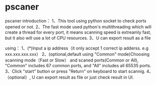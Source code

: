 # pscaner
pscaner introduction：
1、This tool using python socket to check ports opened or not.
2、The fast mode used python's multithreading which will create a thread for every port, it means scanning speed is extreamly fast, but it also will use a lot of CPU resources. 
3、U can export result as a file

using：
1、(*)Input a ip address（it only accept 1 correct ip adderss. e.g xxx.xxx.xxx.xxx）
2、(optional,default using "Common" mode)Choosing scanning mode（Fast or Slow） and scaned ports(Common or All), "Common" includes 67 common ports, and "All" includes all 65535 ports.
3、Click "start" button or press "Return" on keyboard to start scannig.
4、（optional）, U can export result as file or just check result in UI.
